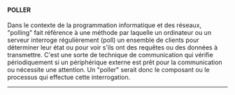 #### POLLER

Dans le contexte de la programmation informatique et des réseaux, "polling" fait référence à une méthode par laquelle un ordinateur ou un serveur interroge régulièrement (poll) un ensemble de clients pour déterminer leur état ou pour voir s'ils ont des requêtes ou des données à transmettre. C'est une sorte de technique de communication qui vérifie périodiquement si un périphérique externe est prêt pour la communication ou nécessite une attention. Un "poller" serait donc le composant ou le processus qui effectue cette interrogation.

---


